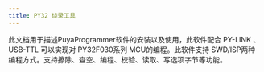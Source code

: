 ```yaml
---
title: PY32 烧录工具
---
```


此文档用于描述PuyaProgrammer软件的安装以及使用，此软件配合 PY-LINK 、 USB-TTL 可以实现对 PY32F030系列 MCU的编程。此软件支持 SWD/ISP两种编程方式。支持擦除、查空、编程、校验、读取、写选项字节等功能。

<!-- @include: ../../data/markdown/PY32_Programmer/zh-CN.md -->
